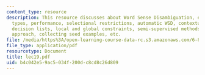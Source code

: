 ```yaml
---
content_type: resource
description: This resource discusses about Word Sense Disambiguation, examples, cases,
  types, performance, selectional restrictions, automatic WSD, contextual features,
  decision lists, local and global constraints, semi-supervised methods, bootstrapping
  approach, collecting seed examples, etc.
file: /media/https%3A/open-learning-course-data-rc.s3.amazonaws.com/6-864-advanced-natural-language-processing-fall-2005/b4c042e59ac5034f200dc8cd8c26d809_lec19.pdf
file_type: application/pdf
resourcetype: Document
title: lec19.pdf
uid: b4c042e5-9ac5-034f-200d-c8cd8c26d809
---
```

